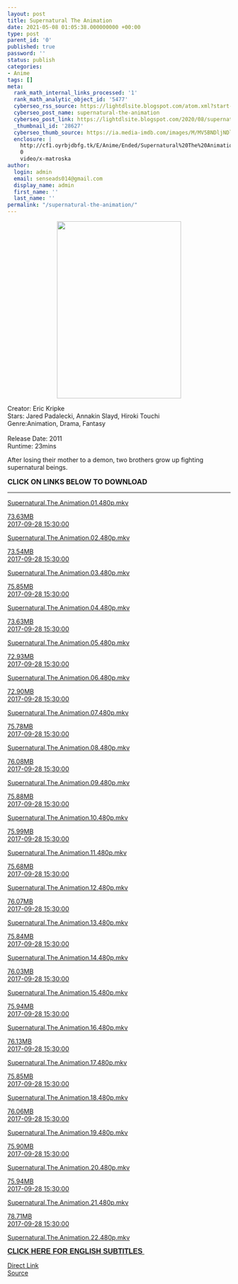 ```yaml
---
layout: post
title: Supernatural The Animation
date: 2021-05-08 01:05:38.000000000 +00:00
type: post
parent_id: '0'
published: true
password: ''
status: publish
categories:
- Anime
tags: []
meta:
  rank_math_internal_links_processed: '1'
  rank_math_analytic_object_id: '5477'
  cyberseo_rss_source: https://lightdlsite.blogspot.com/atom.xml?start-index=1
  cyberseo_post_name: supernatural-the-animation
  cyberseo_post_link: https://lightdlsite.blogspot.com/2020/08/supernatural-animation.html
  _thumbnail_id: '28627'
  cyberseo_thumb_source: https://ia.media-imdb.com/images/M/MV5BNDljNDlkZjctNDFlZi00ZjNjLTkxNDQtOTI5MzY1MGIzNGQ4XkEyXkFqcGdeQXVyNDQ2MTMzODA@._V1_.jpg
  enclosure: |
    http://cf1.oyrbjdbfg.tk/E/Anime/Ended/Supernatural%20The%20Animation/480p/Supernatural.The.Animation.22.480p.AnimDL.ir.mkv
    0
    video/x-matroska
author:
  login: admin
  email: senseads014@gmail.com
  display_name: admin
  first_name: ''
  last_name: ''
permalink: "/supernatural-the-animation/"
---
```

<div class="separator" style="clear: both; text-align: center;">
<a href="https://ia.media-imdb.com/images/M/MV5BNDljNDlkZjctNDFlZi00ZjNjLTkxNDQtOTI5MzY1MGIzNGQ4XkEyXkFqcGdeQXVyNDQ2MTMzODA@._V1_.jpg" style="margin-left: 1em; margin-right: 1em;"><img border="0" data-original-height="800" data-original-width="561" height="400" src="{{ site.baseurl }}/assets/2021/05/MV5BNDljNDlkZjctNDFlZi00ZjNjLTkxNDQtOTI5MzY1MGIzNGQ4XkEyXkFqcGdeQXVyNDQ2MTMzODA@._V1_.jpg" width="280" /></a></div>
<p>
Creator: Eric Kripke <br />
Stars: Jared Padalecki, Annakin Slayd, Hiroki Touchi<br />
Genre:<span class="itemprop" itemprop="genre">Animation</span>, <span class="itemprop" itemprop="genre">Drama</span>, <span class="itemprop" itemprop="genre">Fantasy</span><br />
<br />
Release Date: 2011<br />
Runtime: 23mins
<p>After losing their mother to a demon, two brothers grow up fighting supernatural beings.</p>
<p><span style="font-size: 16px;"><b>CLICK ON LINKS BELOW TO DOWNLOAD</b></span></p>
<hr /></p>
<div class="flex-1 truncate">
<a class="flex flex-col items-center rounded-lg font-mono group hover:bg-gray-200 hover:shadow" href="http://cf1.oyrbjdbfg.tk/E/Anime/Ended/Supernatural%20The%20Animation/480p/Supernatural.The.Animation.01.480p.AnimDL.ir.mkv">Supernatural.The.Animation.01.480p.mkv </a></div>
<p><a class="flex flex-col items-center rounded-lg font-mono group hover:bg-gray-200 hover:shadow" href="http://cf1.oyrbjdbfg.tk/E/Anime/Ended/Supernatural%20The%20Animation/480p/Supernatural.The.Animation.01.480p.AnimDL.ir.mkv">
<div class="flex justify-between items-center p-4 w-full">
<div class="hidden whitespace-no-wrap text-right mx-2 w-1/6 sm:block">
73.63MB </div>
<div class="hidden whitespace-no-wrap text-right truncate ml-2 w-1/4 sm:block">
2017-09-28 15:30:00 </div>
</div>
<p></a> <a class="flex flex-col items-center rounded-lg font-mono group hover:bg-gray-200 hover:shadow" href="http://cf1.oyrbjdbfg.tk/E/Anime/Ended/Supernatural%20The%20Animation/480p/Supernatural.The.Animation.02.480p.AnimDL.ir.mkv">
<div class="flex justify-between items-center p-4 w-full">
<div class="flex-1 truncate">
Supernatural.The.Animation.02.480p.mkv </div>
</div>
<p></a><a class="flex flex-col items-center rounded-lg font-mono group hover:bg-gray-200 hover:shadow" href="http://cf1.oyrbjdbfg.tk/E/Anime/Ended/Supernatural%20The%20Animation/480p/Supernatural.The.Animation.02.480p.AnimDL.ir.mkv">
<div class="flex justify-between items-center p-4 w-full">
<div class="hidden whitespace-no-wrap text-right mx-2 w-1/6 sm:block">
73.54MB </div>
<div class="hidden whitespace-no-wrap text-right truncate ml-2 w-1/4 sm:block">
2017-09-28 15:30:00 </div>
</div>
<p></a> <a class="flex flex-col items-center rounded-lg font-mono group hover:bg-gray-200 hover:shadow" href="http://cf1.oyrbjdbfg.tk/E/Anime/Ended/Supernatural%20The%20Animation/480p/Supernatural.The.Animation.03.480p.AnimDL.ir.mkv">
<div class="flex justify-between items-center p-4 w-full">
<div class="flex-1 truncate">
Supernatural.The.Animation.03.480p.mkv </div>
</div>
<p></a><a class="flex flex-col items-center rounded-lg font-mono group hover:bg-gray-200 hover:shadow" href="http://cf1.oyrbjdbfg.tk/E/Anime/Ended/Supernatural%20The%20Animation/480p/Supernatural.The.Animation.03.480p.AnimDL.ir.mkv">
<div class="flex justify-between items-center p-4 w-full">
<div class="hidden whitespace-no-wrap text-right mx-2 w-1/6 sm:block">
75.85MB </div>
<div class="hidden whitespace-no-wrap text-right truncate ml-2 w-1/4 sm:block">
2017-09-28 15:30:00 </div>
</div>
<p></a> <a class="flex flex-col items-center rounded-lg font-mono group hover:bg-gray-200 hover:shadow" href="http://cf1.oyrbjdbfg.tk/E/Anime/Ended/Supernatural%20The%20Animation/480p/Supernatural.The.Animation.04.480p.AnimDL.ir.mkv">
<div class="flex justify-between items-center p-4 w-full">
<div class="flex-1 truncate">
Supernatural.The.Animation.04.480p.mkv </div>
</div>
<p></a><a class="flex flex-col items-center rounded-lg font-mono group hover:bg-gray-200 hover:shadow" href="http://cf1.oyrbjdbfg.tk/E/Anime/Ended/Supernatural%20The%20Animation/480p/Supernatural.The.Animation.04.480p.AnimDL.ir.mkv">
<div class="flex justify-between items-center p-4 w-full">
<div class="hidden whitespace-no-wrap text-right mx-2 w-1/6 sm:block">
73.63MB </div>
<div class="hidden whitespace-no-wrap text-right truncate ml-2 w-1/4 sm:block">
2017-09-28 15:30:00 </div>
</div>
<p></a> <a class="flex flex-col items-center rounded-lg font-mono group hover:bg-gray-200 hover:shadow" href="http://cf1.oyrbjdbfg.tk/E/Anime/Ended/Supernatural%20The%20Animation/480p/Supernatural.The.Animation.05.480p.AnimDL.ir.mkv">
<div class="flex justify-between items-center p-4 w-full">
<div class="flex-1 truncate">
Supernatural.The.Animation.05.480p.mkv </div>
</div>
<p></a><a class="flex flex-col items-center rounded-lg font-mono group hover:bg-gray-200 hover:shadow" href="http://cf1.oyrbjdbfg.tk/E/Anime/Ended/Supernatural%20The%20Animation/480p/Supernatural.The.Animation.05.480p.AnimDL.ir.mkv">
<div class="flex justify-between items-center p-4 w-full">
<div class="hidden whitespace-no-wrap text-right mx-2 w-1/6 sm:block">
72.93MB </div>
<div class="hidden whitespace-no-wrap text-right truncate ml-2 w-1/4 sm:block">
2017-09-28 15:30:00 </div>
</div>
<p></a> <a class="flex flex-col items-center rounded-lg font-mono group hover:bg-gray-200 hover:shadow" href="http://cf1.oyrbjdbfg.tk/E/Anime/Ended/Supernatural%20The%20Animation/480p/Supernatural.The.Animation.06.480p.AnimDL.ir.mkv">
<div class="flex justify-between items-center p-4 w-full">
<div class="flex-1 truncate">
Supernatural.The.Animation.06.480p.mkv </div>
</div>
<p></a><a class="flex flex-col items-center rounded-lg font-mono group hover:bg-gray-200 hover:shadow" href="http://cf1.oyrbjdbfg.tk/E/Anime/Ended/Supernatural%20The%20Animation/480p/Supernatural.The.Animation.06.480p.AnimDL.ir.mkv">
<div class="flex justify-between items-center p-4 w-full">
<div class="hidden whitespace-no-wrap text-right mx-2 w-1/6 sm:block">
72.90MB </div>
<div class="hidden whitespace-no-wrap text-right truncate ml-2 w-1/4 sm:block">
2017-09-28 15:30:00 </div>
</div>
<p></a> <a class="flex flex-col items-center rounded-lg font-mono group hover:bg-gray-200 hover:shadow" href="http://cf1.oyrbjdbfg.tk/E/Anime/Ended/Supernatural%20The%20Animation/480p/Supernatural.The.Animation.07.480p.AnimDL.ir.mkv">
<div class="flex justify-between items-center p-4 w-full">
<div class="flex-1 truncate">
Supernatural.The.Animation.07.480p.mkv </div>
</div>
<p></a><a class="flex flex-col items-center rounded-lg font-mono group hover:bg-gray-200 hover:shadow" href="http://cf1.oyrbjdbfg.tk/E/Anime/Ended/Supernatural%20The%20Animation/480p/Supernatural.The.Animation.07.480p.AnimDL.ir.mkv">
<div class="flex justify-between items-center p-4 w-full">
<div class="hidden whitespace-no-wrap text-right mx-2 w-1/6 sm:block">
75.78MB </div>
<div class="hidden whitespace-no-wrap text-right truncate ml-2 w-1/4 sm:block">
2017-09-28 15:30:00 </div>
</div>
<p></a> <a class="flex flex-col items-center rounded-lg font-mono group hover:bg-gray-200 hover:shadow" href="http://cf1.oyrbjdbfg.tk/E/Anime/Ended/Supernatural%20The%20Animation/480p/Supernatural.The.Animation.08.480p.AnimDL.ir.mkv">
<div class="flex justify-between items-center p-4 w-full">
<div class="flex-1 truncate">
Supernatural.The.Animation.08.480p.mkv </div>
</div>
<p></a><a class="flex flex-col items-center rounded-lg font-mono group hover:bg-gray-200 hover:shadow" href="http://cf1.oyrbjdbfg.tk/E/Anime/Ended/Supernatural%20The%20Animation/480p/Supernatural.The.Animation.08.480p.AnimDL.ir.mkv">
<div class="flex justify-between items-center p-4 w-full">
<div class="hidden whitespace-no-wrap text-right mx-2 w-1/6 sm:block">
76.08MB </div>
<div class="hidden whitespace-no-wrap text-right truncate ml-2 w-1/4 sm:block">
2017-09-28 15:30:00 </div>
</div>
<p></a> <a class="flex flex-col items-center rounded-lg font-mono group hover:bg-gray-200 hover:shadow" href="http://cf1.oyrbjdbfg.tk/E/Anime/Ended/Supernatural%20The%20Animation/480p/Supernatural.The.Animation.09.480p.AnimDL.ir.mkv">
<div class="flex justify-between items-center p-4 w-full">
<div class="flex-1 truncate">
Supernatural.The.Animation.09.480p.mkv </div>
</div>
<p></a><a class="flex flex-col items-center rounded-lg font-mono group hover:bg-gray-200 hover:shadow" href="http://cf1.oyrbjdbfg.tk/E/Anime/Ended/Supernatural%20The%20Animation/480p/Supernatural.The.Animation.09.480p.AnimDL.ir.mkv">
<div class="flex justify-between items-center p-4 w-full">
<div class="hidden whitespace-no-wrap text-right mx-2 w-1/6 sm:block">
75.88MB </div>
<div class="hidden whitespace-no-wrap text-right truncate ml-2 w-1/4 sm:block">
2017-09-28 15:30:00 </div>
</div>
<p></a> <a class="flex flex-col items-center rounded-lg font-mono group hover:bg-gray-200 hover:shadow" href="http://cf1.oyrbjdbfg.tk/E/Anime/Ended/Supernatural%20The%20Animation/480p/Supernatural.The.Animation.10.480p.AnimDL.ir.mkv">
<div class="flex justify-between items-center p-4 w-full">
<div class="flex-1 truncate">
Supernatural.The.Animation.10.480p.mkv </div>
</div>
<p></a><a class="flex flex-col items-center rounded-lg font-mono group hover:bg-gray-200 hover:shadow" href="http://cf1.oyrbjdbfg.tk/E/Anime/Ended/Supernatural%20The%20Animation/480p/Supernatural.The.Animation.10.480p.AnimDL.ir.mkv">
<div class="flex justify-between items-center p-4 w-full">
<div class="hidden whitespace-no-wrap text-right mx-2 w-1/6 sm:block">
75.99MB </div>
<div class="hidden whitespace-no-wrap text-right truncate ml-2 w-1/4 sm:block">
2017-09-28 15:30:00 </div>
</div>
<p></a> <a class="flex flex-col items-center rounded-lg font-mono group hover:bg-gray-200 hover:shadow" href="http://cf1.oyrbjdbfg.tk/E/Anime/Ended/Supernatural%20The%20Animation/480p/Supernatural.The.Animation.11.480p.AnimDL.ir.mkv">
<div class="flex justify-between items-center p-4 w-full">
<div class="flex-1 truncate">
Supernatural.The.Animation.11.480p.mkv </div>
</div>
<p></a><a class="flex flex-col items-center rounded-lg font-mono group hover:bg-gray-200 hover:shadow" href="http://cf1.oyrbjdbfg.tk/E/Anime/Ended/Supernatural%20The%20Animation/480p/Supernatural.The.Animation.11.480p.AnimDL.ir.mkv">
<div class="flex justify-between items-center p-4 w-full">
<div class="hidden whitespace-no-wrap text-right mx-2 w-1/6 sm:block">
75.68MB </div>
<div class="hidden whitespace-no-wrap text-right truncate ml-2 w-1/4 sm:block">
2017-09-28 15:30:00 </div>
</div>
<p></a> <a class="flex flex-col items-center rounded-lg font-mono group hover:bg-gray-200 hover:shadow" href="http://cf1.oyrbjdbfg.tk/E/Anime/Ended/Supernatural%20The%20Animation/480p/Supernatural.The.Animation.12.480p.AnimDL.ir.mkv">
<div class="flex justify-between items-center p-4 w-full">
<div class="flex-1 truncate">
Supernatural.The.Animation.12.480p.mkv </div>
</div>
<p></a><a class="flex flex-col items-center rounded-lg font-mono group hover:bg-gray-200 hover:shadow" href="http://cf1.oyrbjdbfg.tk/E/Anime/Ended/Supernatural%20The%20Animation/480p/Supernatural.The.Animation.12.480p.AnimDL.ir.mkv">
<div class="flex justify-between items-center p-4 w-full">
<div class="hidden whitespace-no-wrap text-right mx-2 w-1/6 sm:block">
76.07MB </div>
<div class="hidden whitespace-no-wrap text-right truncate ml-2 w-1/4 sm:block">
2017-09-28 15:30:00 </div>
</div>
<p></a> <a class="flex flex-col items-center rounded-lg font-mono group hover:bg-gray-200 hover:shadow" href="http://cf1.oyrbjdbfg.tk/E/Anime/Ended/Supernatural%20The%20Animation/480p/Supernatural.The.Animation.13.480p.AnimDL.ir.mkv">
<div class="flex justify-between items-center p-4 w-full">
<div class="flex-1 truncate">
Supernatural.The.Animation.13.480p.mkv </div>
</div>
<p></a><a class="flex flex-col items-center rounded-lg font-mono group hover:bg-gray-200 hover:shadow" href="http://cf1.oyrbjdbfg.tk/E/Anime/Ended/Supernatural%20The%20Animation/480p/Supernatural.The.Animation.13.480p.AnimDL.ir.mkv">
<div class="flex justify-between items-center p-4 w-full">
<div class="hidden whitespace-no-wrap text-right mx-2 w-1/6 sm:block">
75.84MB </div>
<div class="hidden whitespace-no-wrap text-right truncate ml-2 w-1/4 sm:block">
2017-09-28 15:30:00 </div>
</div>
<p></a> <a class="flex flex-col items-center rounded-lg font-mono group hover:bg-gray-200 hover:shadow" href="http://cf1.oyrbjdbfg.tk/E/Anime/Ended/Supernatural%20The%20Animation/480p/Supernatural.The.Animation.14.480p.AnimDL.ir.mkv">
<div class="flex justify-between items-center p-4 w-full">
<div class="flex-1 truncate">
Supernatural.The.Animation.14.480p.mkv </div>
</div>
<p></a><a class="flex flex-col items-center rounded-lg font-mono group hover:bg-gray-200 hover:shadow" href="http://cf1.oyrbjdbfg.tk/E/Anime/Ended/Supernatural%20The%20Animation/480p/Supernatural.The.Animation.14.480p.AnimDL.ir.mkv">
<div class="flex justify-between items-center p-4 w-full">
<div class="hidden whitespace-no-wrap text-right mx-2 w-1/6 sm:block">
76.03MB </div>
<div class="hidden whitespace-no-wrap text-right truncate ml-2 w-1/4 sm:block">
2017-09-28 15:30:00 </div>
</div>
<p></a> <a class="flex flex-col items-center rounded-lg font-mono group hover:bg-gray-200 hover:shadow" href="http://cf1.oyrbjdbfg.tk/E/Anime/Ended/Supernatural%20The%20Animation/480p/Supernatural.The.Animation.15.480p.AnimDL.ir.mkv">
<div class="flex justify-between items-center p-4 w-full">
<div class="flex-1 truncate">
Supernatural.The.Animation.15.480p.mkv </div>
</div>
<p></a><a class="flex flex-col items-center rounded-lg font-mono group hover:bg-gray-200 hover:shadow" href="http://cf1.oyrbjdbfg.tk/E/Anime/Ended/Supernatural%20The%20Animation/480p/Supernatural.The.Animation.15.480p.AnimDL.ir.mkv">
<div class="flex justify-between items-center p-4 w-full">
<div class="hidden whitespace-no-wrap text-right mx-2 w-1/6 sm:block">
75.94MB </div>
<div class="hidden whitespace-no-wrap text-right truncate ml-2 w-1/4 sm:block">
2017-09-28 15:30:00 </div>
</div>
<p></a> <a class="flex flex-col items-center rounded-lg font-mono group hover:bg-gray-200 hover:shadow" href="http://cf1.oyrbjdbfg.tk/E/Anime/Ended/Supernatural%20The%20Animation/480p/Supernatural.The.Animation.16.480p.AnimDL.ir.mkv">
<div class="flex justify-between items-center p-4 w-full">
<div class="flex-1 truncate">
Supernatural.The.Animation.16.480p.mkv </div>
</div>
<p></a><a class="flex flex-col items-center rounded-lg font-mono group hover:bg-gray-200 hover:shadow" href="http://cf1.oyrbjdbfg.tk/E/Anime/Ended/Supernatural%20The%20Animation/480p/Supernatural.The.Animation.16.480p.AnimDL.ir.mkv">
<div class="flex justify-between items-center p-4 w-full">
<div class="hidden whitespace-no-wrap text-right mx-2 w-1/6 sm:block">
76.13MB </div>
<div class="hidden whitespace-no-wrap text-right truncate ml-2 w-1/4 sm:block">
2017-09-28 15:30:00 </div>
</div>
<p></a> <a class="flex flex-col items-center rounded-lg font-mono group hover:bg-gray-200 hover:shadow" href="http://cf1.oyrbjdbfg.tk/E/Anime/Ended/Supernatural%20The%20Animation/480p/Supernatural.The.Animation.17.480p.AnimDL.ir.mkv">
<div class="flex justify-between items-center p-4 w-full">
<div class="flex-1 truncate">
Supernatural.The.Animation.17.480p.mkv </div>
</div>
<p></a><a class="flex flex-col items-center rounded-lg font-mono group hover:bg-gray-200 hover:shadow" href="http://cf1.oyrbjdbfg.tk/E/Anime/Ended/Supernatural%20The%20Animation/480p/Supernatural.The.Animation.17.480p.AnimDL.ir.mkv">
<div class="flex justify-between items-center p-4 w-full">
<div class="hidden whitespace-no-wrap text-right mx-2 w-1/6 sm:block">
75.85MB </div>
<div class="hidden whitespace-no-wrap text-right truncate ml-2 w-1/4 sm:block">
2017-09-28 15:30:00 </div>
</div>
<p></a> <a class="flex flex-col items-center rounded-lg font-mono group hover:bg-gray-200 hover:shadow" href="http://cf1.oyrbjdbfg.tk/E/Anime/Ended/Supernatural%20The%20Animation/480p/Supernatural.The.Animation.18.480p.AnimDL.ir.mkv">
<div class="flex justify-between items-center p-4 w-full">
<div class="flex-1 truncate">
Supernatural.The.Animation.18.480p.mkv </div>
</div>
<p></a><a class="flex flex-col items-center rounded-lg font-mono group hover:bg-gray-200 hover:shadow" href="http://cf1.oyrbjdbfg.tk/E/Anime/Ended/Supernatural%20The%20Animation/480p/Supernatural.The.Animation.18.480p.AnimDL.ir.mkv">
<div class="flex justify-between items-center p-4 w-full">
<div class="hidden whitespace-no-wrap text-right mx-2 w-1/6 sm:block">
76.06MB </div>
<div class="hidden whitespace-no-wrap text-right truncate ml-2 w-1/4 sm:block">
2017-09-28 15:30:00 </div>
</div>
<p></a> <a class="flex flex-col items-center rounded-lg font-mono group hover:bg-gray-200 hover:shadow" href="http://cf1.oyrbjdbfg.tk/E/Anime/Ended/Supernatural%20The%20Animation/480p/Supernatural.The.Animation.19.480p.AnimDL.ir.mkv">
<div class="flex justify-between items-center p-4 w-full">
<div class="flex-1 truncate">
Supernatural.The.Animation.19.480p.mkv </div>
</div>
<p></a><a class="flex flex-col items-center rounded-lg font-mono group hover:bg-gray-200 hover:shadow" href="http://cf1.oyrbjdbfg.tk/E/Anime/Ended/Supernatural%20The%20Animation/480p/Supernatural.The.Animation.19.480p.AnimDL.ir.mkv">
<div class="flex justify-between items-center p-4 w-full">
<div class="hidden whitespace-no-wrap text-right mx-2 w-1/6 sm:block">
75.90MB </div>
<div class="hidden whitespace-no-wrap text-right truncate ml-2 w-1/4 sm:block">
2017-09-28 15:30:00 </div>
</div>
<p></a> <a class="flex flex-col items-center rounded-lg font-mono group hover:bg-gray-200 hover:shadow" href="http://cf1.oyrbjdbfg.tk/E/Anime/Ended/Supernatural%20The%20Animation/480p/Supernatural.The.Animation.20.480p.AnimDL.ir.mkv">
<div class="flex justify-between items-center p-4 w-full">
<div class="flex-1 truncate">
Supernatural.The.Animation.20.480p.mkv </div>
</div>
<p></a><a class="flex flex-col items-center rounded-lg font-mono group hover:bg-gray-200 hover:shadow" href="http://cf1.oyrbjdbfg.tk/E/Anime/Ended/Supernatural%20The%20Animation/480p/Supernatural.The.Animation.20.480p.AnimDL.ir.mkv">
<div class="flex justify-between items-center p-4 w-full">
<div class="hidden whitespace-no-wrap text-right mx-2 w-1/6 sm:block">
75.94MB </div>
<div class="hidden whitespace-no-wrap text-right truncate ml-2 w-1/4 sm:block">
2017-09-28 15:30:00 </div>
</div>
<p></a> <a class="flex flex-col items-center rounded-lg font-mono group hover:bg-gray-200 hover:shadow" href="http://cf1.oyrbjdbfg.tk/E/Anime/Ended/Supernatural%20The%20Animation/480p/Supernatural.The.Animation.21.480p.AnimDL.ir.mkv">
<div class="flex justify-between items-center p-4 w-full">
<div class="flex-1 truncate">
Supernatural.The.Animation.21.480p.mkv </div>
</div>
<p></a><a class="flex flex-col items-center rounded-lg font-mono group hover:bg-gray-200 hover:shadow" href="http://cf1.oyrbjdbfg.tk/E/Anime/Ended/Supernatural%20The%20Animation/480p/Supernatural.The.Animation.21.480p.AnimDL.ir.mkv">
<div class="flex justify-between items-center p-4 w-full">
<div class="hidden whitespace-no-wrap text-right mx-2 w-1/6 sm:block">
78.71MB </div>
<div class="hidden whitespace-no-wrap text-right truncate ml-2 w-1/4 sm:block">
2017-09-28 15:30:00 </div>
</div>
<p></a> <a class="flex flex-col items-center rounded-lg font-mono group hover:bg-gray-200 hover:shadow" href="http://cf1.oyrbjdbfg.tk/E/Anime/Ended/Supernatural%20The%20Animation/480p/Supernatural.The.Animation.22.480p.AnimDL.ir.mkv">
<div class="flex justify-between items-center p-4 w-full">
<div class="flex-1 truncate">
Supernatural.The.Animation.22.480p.mkv </div>
</div>
<p></a><a href="https://isubtitles.in/download/supernatural-the-animation/english/351288"><span style="font-family: &quot;trebuchet ms&quot; , sans-serif;"><span style="font-size: 16px;"><b>CLICK HERE FOR ENGLISH SUBTITLES&nbsp;</b></span></span></a>
<link rel="stylesheet" href="https://cdnjs.cloudflare.com/ajax/libs/font-awesome/4.7.0/css/font-awesome.min.css" />
<div class="divbtn"> <a href="https://handymansurrender.com/fihup8buzv?key=94550f7ce39444073321dde3b8782f97" class="btn"><i class="fa fa-download"></i> Direct Link</a> <br /><a href="https://lightdlsite.blogspot.com/2020/08/supernatural-animation.html">Source</a> </div>
